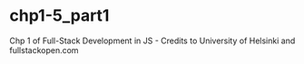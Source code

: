 # chp1-5_part1
Chp 1 of Full-Stack Development in JS - Credits to University of Helsinki and fullstackopen.com
